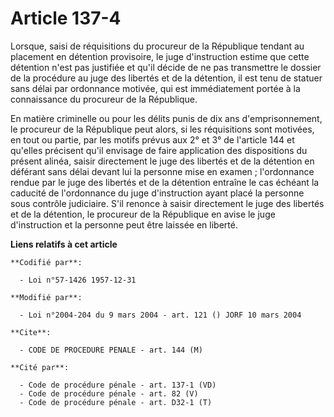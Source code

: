 # Article 137-4

Lorsque, saisi de réquisitions du procureur de la République tendant au placement en détention provisoire, le juge
d'instruction estime que cette détention n'est pas justifiée et qu'il décide de ne pas transmettre le dossier de la procédure
au juge des libertés et de la détention, il est tenu de statuer sans délai par ordonnance motivée, qui est immédiatement
portée à la connaissance du procureur de la République.

En matière criminelle ou pour les délits punis de dix ans d'emprisonnement, le procureur de la République peut alors, si les
réquisitions sont motivées, en tout ou partie, par les motifs prévus aux 2° et 3° de l'article 144 et qu'elles précisent
qu'il envisage de faire application des dispositions du présent alinéa, saisir directement le juge des libertés et de la
détention en déférant sans délai devant lui la personne mise en examen ; l'ordonnance rendue par le juge des libertés et de
la détention entraîne le cas échéant la caducité de l'ordonnance du juge d'instruction ayant placé la personne sous contrôle
judiciaire. S'il renonce à saisir directement le juge des libertés et de la détention, le procureur de la République en avise
le juge d'instruction et la personne peut être laissée en liberté.

**Liens relatifs à cet article**

	**Codifié par**:

	  - Loi n°57-1426 1957-12-31

	**Modifié par**:

	  - Loi n°2004-204 du 9 mars 2004 - art. 121 () JORF 10 mars 2004

	**Cite**:

	  - CODE DE PROCEDURE PENALE - art. 144 (M)

	**Cité par**:

	  - Code de procédure pénale - art. 137-1 (VD)
	  - Code de procédure pénale - art. 82 (V)
	  - Code de procédure pénale - art. D32-1 (T)
